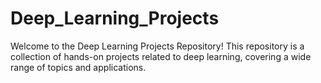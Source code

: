 # Deep_Learning_Projects
Welcome to the Deep Learning Projects Repository! This repository is a collection of hands-on projects related to deep learning, covering a wide range of topics and applications.
